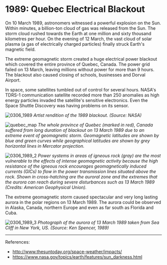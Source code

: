 # 1989:  Quebec Electrical Blackout

On 10 March 1989, astronomers witnessed a powerful explosion on the Sun. Within minutes, a billion-ton cloud of gas was released from the Sun.  The storm cloud rushed towards the Earth at one million and sixty thousand kilometres per hour.   On the evening of 12 March, the vast cloud of solar plasma (a gas of electrically charged particles) finally struck Earth's magnetic field.

The extreme geomagnetic storm created a huge electrical power blackout which covered the entire province of Quebec, Canada.  The power grid failed on 13 March, leaving millions without power for more than 9 hours.   The blackout also caused closing of schools, businesses and Dorval Airport. 

In space, some satellites tumbled out of control for several hours.  NASA's TDRS-1 communication satellite recorded more than 250 anomalies as high energy particles invaded the satellite's sensitive electronics.  Even the Space Shuttle Discovery was having problems on its sensor.

![0306_1989](./static/0306_1989.jpg)
*Artist rendition of the 1989 blackout.  (Source: NASA)*

![quebec_map](./static/map_quebec.png)
*The whole province of Quebec (marked in red), Canada suffered from long duration of blackout on 13 March 1989 due to an extreme event of geomagnetic storm.   Geomagnetic latitudes are shown by blue and green curves while geographical latitudes are shown by grey horizontal lines in Mercator projection.*

![0306_1989_2](./static/0306_1989_2.jpg)
*Power systems in areas of igneous rock (gray) are the most vulnerable to the effects of intense geomagnetic activity because the high resistance of the igneous rock encourages geomagnetically induced currents (GICs) to flow in the power transmission lines situated above the rock. Shown in cross-hatching are the auroral zone and the extremes that the aurora can reach during severe disturbances such as 13 March 1989 (Credits: American Geophysical Union).*

The extreme geomagnetic storm caused spectacular and very long lasting aurora in the polar regions on 13 March 1989.  The aurora could be observed in Alaska, Canada, northern Europe and even as far south as Florida and Cuba.

![0306_1989_3](./static/0306_1989_3.png)
*Photograph of the aurora of 13 March 1989 taken from Sea Cliff  in New York, US. (Source:  Ken Spencer, 1989)*

---

References:

- http://www.thesuntoday.org/space-weather/impacts/
- https://www.nasa.gov/topics/earth/features/sun_darkness.html

